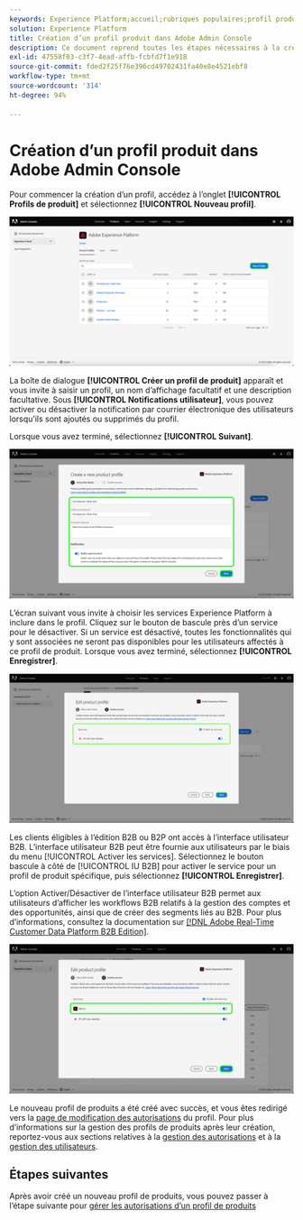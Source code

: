 ```yaml
---
keywords: Experience Platform;accueil;rubriques populaires;profil produit
solution: Experience Platform
title: Création d’un profil produit dans Adobe Admin Console
description: Ce document reprend toutes les étapes nécessaires à la création d’un profil produit dans la console Adobe Admin Console. Pour commencer la création d’un profil, accédez à l’onglet Profil de produits et cliquez sur Nouveau profil.
exl-id: 47558f03-c3f7-4ead-affb-fcbfd7f1e918
source-git-commit: fded2f25f76e396cd49702431fa40e8e4521ebf8
workflow-type: tm+mt
source-wordcount: '314'
ht-degree: 94%

---
```


# Création d’un profil produit dans Adobe Admin Console

Pour commencer la création d’un profil, accédez à l’onglet **[!UICONTROL Profils de produit]** et sélectionnez **[!UICONTROL Nouveau profil]**.

![new-profile](../images/new-profile.png)

La boîte de dialogue **[!UICONTROL Créer un profil de produit]** apparaît et vous invite à saisir un profil, un nom d’affichage facultatif et une description facultative. Sous **[!UICONTROL Notifications utilisateur]**, vous pouvez activer ou désactiver la notification par courrier électronique des utilisateurs lorsqu’ils sont ajoutés ou supprimés du profil.

Lorsque vous avez terminé, sélectionnez **[!UICONTROL Suivant]**.

![create-new-product-profile](../images/create-new-product-profile.png)

L’écran suivant vous invite à choisir les services Experience Platform à inclure dans le profil. Cliquez sur le bouton de bascule près d’un service pour le désactiver. Si un service est désactivé, toutes les fonctionnalités qui y sont associées ne seront pas disponibles pour les utilisateurs affectés à ce profil de produit. Lorsque vous avez terminé, sélectionnez **[!UICONTROL Enregistrer]**.

![enable-services](../images/enable-services.png)

Les clients éligibles à l’édition B2B ou B2P ont accès à l’interface utilisateur B2B. L’interface utilisateur B2B peut être fournie aux utilisateurs par le biais du menu [!UICONTROL Activer les services]. Sélectionnez le bouton bascule à côté de [!UICONTROL IU B2B] pour activer le service pour un profil de produit spécifique, puis sélectionnez **[!UICONTROL Enregistrer]**.

L’option Activer/Désactiver de l’interface utilisateur B2B permet aux utilisateurs d’afficher les workflows B2B relatifs à la gestion des comptes et des opportunités, ainsi que de créer des segments liés au B2B. Pour plus d’informations, consultez la documentation sur [[!DNL Adobe Real-Time Customer Data Platform B2B Edition]](../../rtcdp/b2b-overview.md).

![enable-b2b](../images/enable-b2b.png)

Le nouveau profil de produits a été créé avec succès, et vous êtes redirigé vers la [page de modification des autorisations](#edit-permissions) du profil. Pour plus d’informations sur la gestion des profils de produits après leur création, reportez-vous aux sections relatives à la [gestion des autorisations](#manage-permissions-for-a-product-profile) et à la [gestion des utilisateurs](#manage-users-for-a-product-profile).

## Étapes suivantes

Après avoir créé un nouveau profil de produits, vous pouvez passer à l’étape suivante pour [gérer les autorisations d’un profil de produits](permissions.md)
